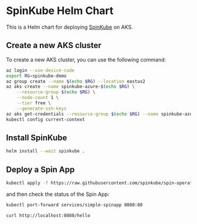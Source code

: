 # SpinKube Helm Chart

This is a Helm chart for deploying [SpinKube](https://spinkube.dev) on AKS.

## Create a new AKS cluster

To create a new AKS cluster, you can use the following command:

```bash
az login --use-device-code
export RG=spinkube-demo
az group create --name $(echo $RG) --location eastus2
az aks create --name spinkube-azure-$(echo $RG) \
    --resource-group $(echo $RG) \
    --node-count 1 \
    --tier free \
    --generate-ssh-keys
az aks get-credentials --resource-group $(echo $RG) --name spinkube-azure-$(echo $RG)
kubectl config current-context
```

## Install SpinKube
```bash
helm install --wait spinkube .
```

## Deploy a Spin App
```bash
kubectl apply -f https://raw.githubusercontent.com/spinkube/spin-operator/main/config/samples/simple.yaml
```

and then check the status of the Spin App:
```bash
kubectl port-forward services/simple-spinapp 8080:80
```
```bash
curl http://localhost:8080/hello
```
